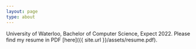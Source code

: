 ```yaml
---
layout: page
type: about
---
```


University of Waterloo, Bachelor of Computer Science, Expect 2022. Please find my resume in PDF [here]({{ site.url }}/assets/resume.pdf).
